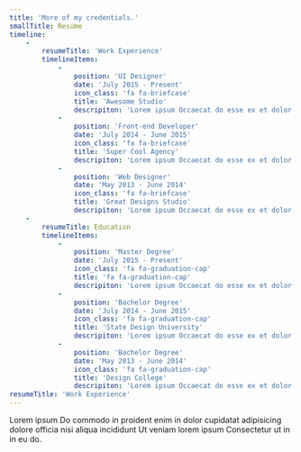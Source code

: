 ```yaml
---
title: 'More of my credentials.'
smallTitle: Resume
timeline:
    -
        resumeTitle: 'Work Experience'
        timelineItems:
            -
                position: 'UI Designer'
                date: 'July 2015 - Present'
                icon_class: 'fa fa-briefcase'
                title: 'Awesome Studio'
                descripiton: 'Lorem ipsum Occaecat do esse ex et dolor culpa nisi ex in magna consectetur nisi cupidatat laboris esse eiusmod deserunt aute do quis velit esse sed Ut proident cupidatat nulla esse cillum laborum occaecat nostrud sit dolor incididunt amet est occaecat nisi.'
            -
                position: 'Front-end Developer'
                date: 'July 2014 - June 2015'
                icon_class: 'fa fa-briefcase'
                title: 'Super Cool Agency'
                descripiton: 'Lorem ipsum Occaecat do esse ex et dolor culpa nisi ex in magna consectetur nisi cupidatat laboris esse eiusmod deserunt aute do quis velit esse sed Ut proident cupidatat nulla esse cillum laborum occaecat nostrud sit dolor incididunt amet est occaecat nisi incididunt.'
            -
                position: 'Web Designer'
                date: 'May 2013 - June 2014'
                icon_class: 'fa fa-briefcase'
                title: 'Great Designs Studio'
                descripiton: 'Lorem ipsum Occaecat do esse ex et dolor culpa nisi ex in magna consectetur nisi cupidatat laboris esse eiusmod deserunt aute do quis velit esse sed Ut proident cupidatat nulla esse cillum laborum occaecat nostrud sit dolor incididunt amet est occaecat nisi incididunt.'
    -
        resumeTitle: Education
        timelineItems:
            -
                position: 'Master Degree'
                date: 'July 2015 - Present'
                icon_class: 'fa fa-graduation-cap'
                title: 'fa fa-graduation-cap'
                descripiton: 'Lorem ipsum Occaecat do esse ex et dolor culpa nisi ex in magna consectetur nisi cupidatat laboris esse eiusmod deserunt aute do quis velit esse sed Ut proident cupidatat nulla esse cillum laborum occaecat nostrud sit dolor incididunt amet est occaecat nisi.'
            -
                position: 'Bachelor Degree'
                date: 'July 2014 - June 2015'
                icon_class: 'fa fa-graduation-cap'
                title: 'State Design University'
                descripiton: 'Lorem ipsum Occaecat do esse ex et dolor culpa nisi ex in magna consectetur nisi cupidatat laboris esse eiusmod deserunt aute do quis velit esse sed Ut proident cupidatat nulla esse cillum laborum occaecat nostrud sit dolor incididunt amet est occaecat nisi incididunt.'
            -
                position: 'Bachelor Degree'
                date: 'May 2013 - June 2014'
                icon_class: 'fa fa-graduation-cap'
                title: 'Design College'
                descripiton: 'Lorem ipsum Occaecat do esse ex et dolor culpa nisi ex in magna consectetur nisi cupidatat laboris esse eiusmod deserunt aute do quis velit esse sed Ut proident cupidatat nulla esse cillum laborum occaecat nostrud sit dolor incididunt amet est occaecat nisi incididunt.'
resumeTitle: 'Work Experience'
---
```


Lorem ipsum Do commodo in proident enim in dolor cupidatat adipisicing dolore officia nisi aliqua incididunt Ut veniam lorem ipsum Consectetur ut in in eu do.